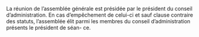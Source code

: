 La réunion de l’assemblée générale est présidée par le président du conseil d’administration. En cas d’empêchement de celui-ci et sauf clause contraire des statuts, l’assemblée élit parmi les membres du conseil d’administration présents le président de séan- ce.